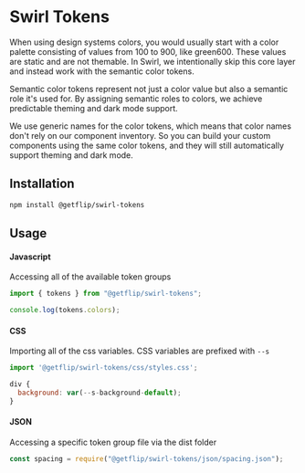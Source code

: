 # Swirl Tokens

When using design systems colors, you would usually start with a color palette consisting of values from 100 to 900, like green600. These values are static and are not themable. In Swirl, we intentionally skip this core layer and instead work with the semantic color tokens.

Semantic color tokens represent not just a color value but also a semantic role it's used for. By assigning semantic roles to colors, we achieve predictable theming and dark mode support.

We use generic names for the color tokens, which means that color names don't rely on our component inventory. So you can build your custom components using the same color tokens, and they will still automatically support theming and dark mode.

## Installation

```bash
npm install @getflip/swirl-tokens
```

## Usage

#### Javascript

Accessing all of the available token groups

```js
import { tokens } from "@getflip/swirl-tokens";

console.log(tokens.colors);
```

#### CSS

Importing all of the css variables. CSS variables are prefixed with `--s`

```js
import '@getflip/swirl-tokens/css/styles.css';

div {
  background: var(--s-background-default);
}
```

#### JSON

Accessing a specific token group file via the dist folder

```js
const spacing = require("@getflip/swirl-tokens/json/spacing.json");
```
